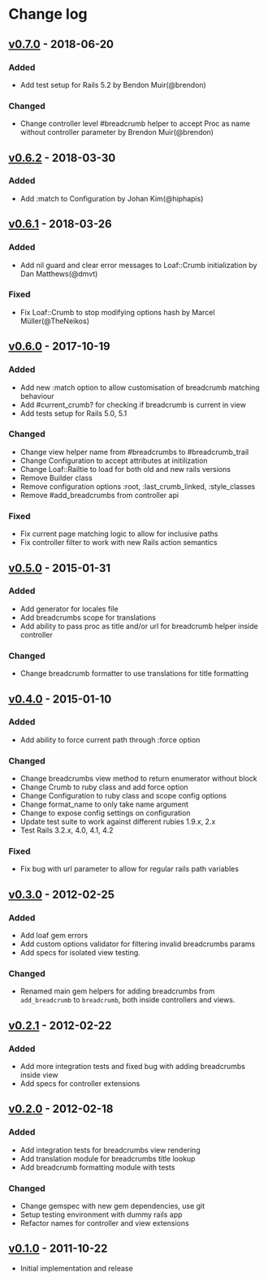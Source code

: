 # Change log

## [v0.7.0] - 2018-06-20

### Added
* Add test setup for Rails 5.2 by Bendon Muir(@brendon)

### Changed
* Change controller level #breadcrumb helper to accept Proc as name without controller parameter by Brendon Muir(@brendon)

## [v0.6.2] - 2018-03-30

### Added
* Add :match to Configuration by Johan Kim(@hiphapis)

## [v0.6.1] - 2018-03-26

### Added
* Add nil guard and clear error messages to Loaf::Crumb initialization by Dan Matthews(@dmvt)

### Fixed
* Fix Loaf::Crumb to stop modifying options hash by Marcel Müller(@TheNeikos)

## [v0.6.0] - 2017-10-19

### Added
* Add new :match option to allow customisation of breadcrumb matching behaviour
* Add #current_crumb? for checking if breadcrumb is current in view
* Add tests setup for Rails 5.0, 5.1

### Changed
* Change view helper name from #breadcrumbs to #breadcrumb_trail
* Change Configuration to accept attributes at initilization
* Change Loaf::Railtie to load for both old and new rails versions
* Remove Builder class
* Remove configuration options :root, :last_crumb_linked, :style_classes
* Remove #add_breadcrumbs from controller api

### Fixed
* Fix current page matching logic to allow for inclusive paths
* Fix controller filter to work with new Rails action semantics

## [v0.5.0] - 2015-01-31

### Added
* Add generator for locales file
* Add breadcrumbs scope for translations
* Add ability to pass proc as title and/or url for breadcrumb helper inside controller

### Changed
* Change breadcrumb formatter to use translations for title formatting

## [v0.4.0] - 2015-01-10

### Added
* Add ability to force current path through :force option

### Changed
* Change breadcrumbs view method to return enumerator without block
* Change Crumb to ruby class and add force option
* Change Configuration to ruby class and scope config options
* Change format_name to only take name argument
* Change to expose config settings on configuration
* Update test suite to work against different rubies 1.9.x, 2.x
* Test Rails 3.2.x, 4.0, 4.1, 4.2

### Fixed
* Fix bug with url parameter to allow for regular rails path variables

## [v0.3.0] - 2012-02-25

### Added
* Add loaf gem errors
* Add custom options validator for filtering invalid breadcrumbs params
* Add specs for isolated view testing.

### Changed
* Renamed main gem helpers for adding breadcrumbs from `add_breadcrumb` to
  `breadcrumb`, both inside controllers and views.

## [v0.2.1] - 2012-02-22

### Added
* Add more integration tests and fixed bug with adding breadcrumbs inside view
* Add specs for controller extensions

## [v0.2.0] - 2012-02-18

### Added
* Add integration tests for breadcrumbs view rendering
* Add translation module for breadcrumbs title lookup
* Add breadcrumb formatting module with tests

### Changed
* Change gemspec with new gem dependencies, use git
* Setup testing environment with dummy rails app
* Refactor names for controller and view extensions

## [v0.1.0] - 2011-10-22

* Initial implementation and release

[v0.7.0]: https://github.com/piotrmurach/tty-spinner/compare/v0.6.2...v0.7.0
[v0.6.2]: https://github.com/piotrmurach/tty-spinner/compare/v0.6.1...v0.6.2
[v0.6.1]: https://github.com/piotrmurach/tty-spinner/compare/v0.6.0...v0.6.1
[v0.6.0]: https://github.com/piotrmurach/tty-spinner/compare/v0.5.0...v0.6.0
[v0.5.0]: https://github.com/piotrmurach/tty-spinner/compare/v0.4.0...v0.5.0
[v0.4.0]: https://github.com/piotrmurach/tty-spinner/compare/v0.3.0...v0.4.0
[v0.3.0]: https://github.com/piotrmurach/tty-spinner/compare/v0.2.1...v0.3.0
[v0.2.1]: https://github.com/piotrmurach/tty-spinner/compare/v0.2.0...v0.2.1
[v0.2.0]: https://github.com/piotrmurach/tty-spinner/compare/v0.1.0...v0.2.0
[v0.1.0]: https://github.com/piotrmurach/tty-spinner/compare/v0.1.0...HEAD
